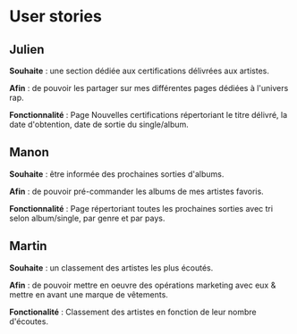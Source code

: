 # User stories

## Julien 
**Souhaite** : une section dédiée aux certifications délivrées aux artistes.

**Afin** : de pouvoir les partager sur mes différentes pages dédiées à l'univers rap.

**Fonctionnalité** : Page Nouvelles certifications répertoriant le titre délivré, la date d'obtention, date de sortie du single/album.

## Manon 
**Souhaite** : être informée des prochaines sorties d'albums.

**Afin** : de pouvoir pré-commander les albums de mes artistes favoris.

**Fonctionnalité** : Page répertoriant toutes les prochaines sorties avec tri selon album/single, par genre et par pays.

## Martin
**Souhaite** : un classement des artistes les plus écoutés.

**Afin** : de pouvoir mettre en oeuvre des opérations marketing avec eux & mettre en avant une marque de vêtements.

**Fonctionalité** : Classement des artistes en fonction de leur nombre d'écoutes.